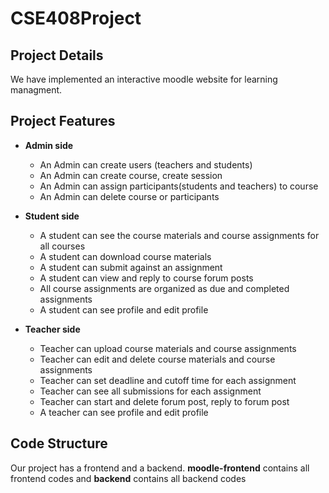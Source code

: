 # CSE408Project

## Project Details

We have implemented an interactive moodle website for learning managment.

## Project Features

- **Admin side**
    - An Admin can create users (teachers and students)
    - An Admin can create course, create session
    - An Admin can assign participants(students and teachers) to course
    - An Admin can delete course or participants

- **Student side**
    - A student can see the course materials and course assignments for all courses
    - A student can download course materials 
    - A student can submit against an assignment
    - A student can view and reply to course forum posts
    - All course assignments are organized as due and completed assignments
    - A student can see profile and edit profile

- **Teacher side**
    - Teacher can upload course materials and course assignments
    - Teacher can edit and delete course materials and course assignments
    - Teacher can set deadline and cutoff time for each assignment
    - Teacher can see all submissions for each assignment
    - Teacher can start and delete forum post, reply to forum post
    - A teacher can see profile and edit profile

## Code Structure

Our project has a frontend and a backend. **moodle-frontend** contains all frontend codes and **backend** contains all backend codes

